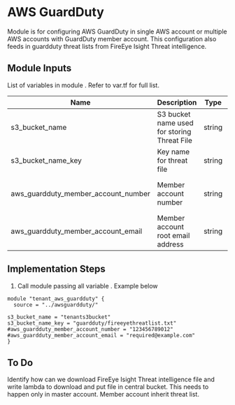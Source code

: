 # AWS GuardDuty

Module is for configuring AWS GuardDuty in single AWS account or multiple AWS accounts with GuardDuty member account. This configuration also feeds in guardduty threat lists from FireEye Isight Threat intelligence. 

## Module Inputs

List of variables in module . Refer to var.tf for full list.

| Name | Description | Type | Default | Required |
|------|-------------|:----:|:-----:|:-----:|
| s3_bucket_name | S3 bucket name used for storing Threat File | string | | yes |
| s3_bucket_name_key| Key name for threat file  | string |  | yes |
| aws_guardduty_member_account_number| Member account number | string | 123456789012 | yes (If adding member account) |
| aws_guardduty_member_account_email |Member account root email address| string | required@example.com | yes (If adding member account) |

## Implementation Steps

1. Call module passing all variable . Example below

```
module "tenant_aws_guardduty" {
  source = "../awsguardduty/"

s3_bucket_name = "tenants3bucket"
s3_bucket_name_key = "guardduty/fireeyethreatlist.txt"
#aws_guardduty_member_account_number = "123456789012"
#aws_guardduty_member_account_email = "required@example.com"
}
 ```

## To Do
Identify how can we download FireEye Isight Threat intelligence file and write lambda to download and put file in central bucket. This needs to happen only in master account. Member account inherit threat list.
